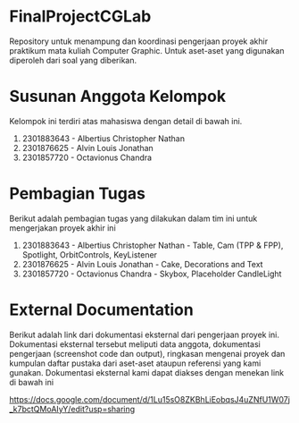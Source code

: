 FinalProjectCGLab
====================
Repository untuk menampung dan koordinasi pengerjaan proyek akhir praktikum mata kuliah Computer Graphic. Untuk aset-aset yang digunakan diperoleh dari soal yang diberikan.

Susunan Anggota Kelompok
==========================
Kelompok ini terdiri atas mahasiswa dengan detail di bawah ini.
  1. 2301883643 - Albertius Christopher Nathan
  2. 2301876625 - Alvin Louis Jonathan 
  3. 2301857720 - Octavionus Chandra

Pembagian Tugas
================
Berikut adalah pembagian tugas yang dilakukan dalam tim ini untuk mengerjakan proyek akhir ini
  1. 2301883643 - Albertius Christopher Nathan - Table, Cam (TPP & FPP), Spotlight, OrbitControls, KeyListener
  2. 2301876625 - Alvin Louis Jonathan - Cake, Decorations and Text
  3. 2301857720 - Octavionus Chandra - Skybox, Placeholder CandleLight

External Documentation
======================
Berikut adalah link dari dokumentasi eksternal dari pengerjaan proyek ini. Dokumentasi eksternal tersebut meliputi data anggota, dokumentasi pengerjaan (screenshot code dan output), ringkasan mengenai proyek dan kumpulan daftar pustaka dari aset-aset ataupun referensi yang kami gunakan. Dokumentasi eksternal kami dapat diakses dengan menekan link di bawah ini

https://docs.google.com/document/d/1Lu15sO8ZKBhLiEobqsJ4uZNfU1W07j_k7bctQMoAIyY/edit?usp=sharing
